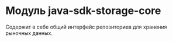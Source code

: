 # Модуль java-sdk-storage-core
Содержит в себе общий интерфейс репозиториев для хранения рыночных данных.
